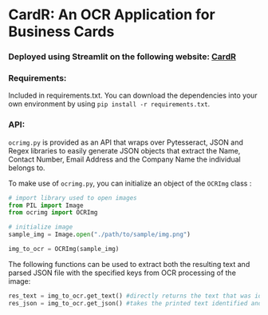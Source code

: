 # CardR: An OCR Application for Business Cards
### Deployed using Streamlit on the following website: [CardR](https://ocrgi-f45c2190xsf.streamlit.app/)

### Requirements: 

Included in requirements.txt. You can download the dependencies into your own environment by using `pip install -r requirements.txt`.

### API: 

`ocrimg.py` is provided as an API that wraps over Pytesseract, JSON and Regex libraries to easily generate JSON objects that extract the Name, Contact Number, Email Address and the Company Name the individual belongs to.

To make use of `ocrimg.py`, you can initialize an object of the `OCRImg` class :

```python
# import library used to open images
from PIL import Image
from ocrimg import OCRImg

# initialize image
sample_img = Image.open("./path/to/sample/img.png")

img_to_ocr = OCRImg(sample_img)
```

The following functions can be used to extract both the resulting text and parsed JSON file with the specified keys from OCR processing of the image:

```python
res_text = img_to_ocr.get_text() #directly returns the text that was identified by the OCR engine
res_json = img_to_ocr.get_json() #takes the printed text identified and performs regex to obtain the name, contact, email and company in the scanned image
```

